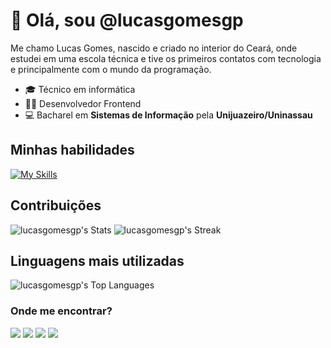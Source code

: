 # 👋 Olá, sou @lucasgomesgp
 
Me chamo Lucas Gomes, nascido e criado no interior do Ceará, onde estudei em uma escola técnica e tive os primeiros contatos com tecnologia e principalmente com o mundo da programação.
- 🎓 Técnico em informática
- 👨‍💻 Desenvolvedor Frontend
- 💻 Bacharel em **Sistemas de Informação** pela **Unijuazeiro/Uninassau**

## Minhas habilidades
[![My Skills](https://skillicons.dev/icons?i=html,css,js,typescript,sass,react,nextjs,vite,tailwind,redux,firebase,gcp,remix,aws,postgres,supabase,git,github,vercel,linux,figma,jest,cypress,vitest)](https://skillicons.dev)

## Contribuições
![lucasgomesgp's Stats](https://github-readme-stats.vercel.app/api?username=lucasgomesgp&theme=tokyonight&show_icons=true&hide_border=true&count_private=true)
![lucasgomesgp's Streak](https://github-readme-streak-stats.herokuapp.com/?user=lucasgomesgp&theme=tokyonight&hide_border=true)

## Linguagens mais utilizadas
![lucasgomesgp's Top Languages](https://github-readme-stats.vercel.app/api/top-langs/?username=lucasgomesgp&theme=tokyonight&show_icons=true&hide_border=true&layout=compact)

### Onde me encontrar?
<a href="https://www.linkedin.com/in/lucas-gomes-aab356173/" target="_blank"><img src="https://img.shields.io/badge/LinkedIn-0077B5?style=for-the-badge&logo=linkedin&logoColor=white" target="_blank"></a> 
<a href="https://mailto:lucasgpdev@gmail.com" target="_blank"><img src="https://img.shields.io/badge/Gmail-D14836?style=for-the-badge&logo=gmail&logoColor=white" target="_blank"></a> 
<a href="https://lucasgomes.vercel.app/" target="_blank"><img src="https://img.shields.io/badge/website-000000?style=for-the-badge&logo=About.me&logoColor=white" target="_blank"></a> 
<a href="https://dev.to/lucas_gomesgp" target="_blank"><img src="https://img.shields.io/badge/dev.to-0A0A0A?style=for-the-badge&logo=dev.to&logoColor=white" target="_blank"></a> 
